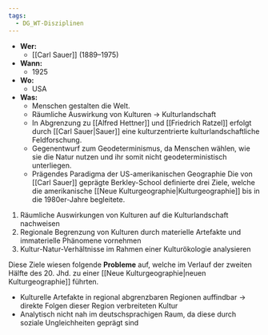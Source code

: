 ```yaml
---
tags:
  - DG_WT-Disziplinen
---
```

- **Wer:**
	- [[Carl Sauer]] (1889–1975)
- **Wann:**
	- 1925
- **Wo:**
	- USA
- **Was:**
	- Menschen gestalten die Welt.
	- Räumliche Auswirkung von Kulturen → Kulturlandschaft
	- In Abgrenzung zu [[Alfred Hettner]] und [[Friedrich Ratzel]] erfolgt durch [[Carl Sauer|Sauer]] eine kulturzentrierte kulturlandschaftliche Feldforschung.
	- Gegenentwurf zum Geodeterminismus, da Menschen wählen, wie sie die Natur nutzen und ihr somit nicht geodeterministisch unterliegen.
	- Prägendes Paradigma der US-amerikanischen Geographie
Die von [[Carl Sauer]] geprägte Berkley-School definierte drei Ziele, welche die amerikanische [[Neue Kulturgeographie|Kulturgeographie]] bis in die 1980er-Jahre begleitete.
1. Räumliche Auswirkungen von Kulturen auf die Kulturlandschaft nachweisen
2. Regionale Begrenzung von Kulturen durch materielle Artefakte und immaterielle Phänomene vornehmen
3. Kultur-Natur-Verhältnisse im Rahmen einer Kulturökologie analysieren

Diese Ziele wiesen folgende **Probleme** auf, welche im Verlauf der zweiten Hälfte des 20. Jhd. zu einer [[Neue Kulturgeographie|neuen Kulturgeographie]] führten.
- Kulturelle Artefakte in regional abgrenzbaren Regionen auffindbar → direkte Folgen dieser Region verbreiteten Kultur
- Analytisch nicht nah im deutschsprachigen Raum, da diese durch soziale Ungleichheiten geprägt sind